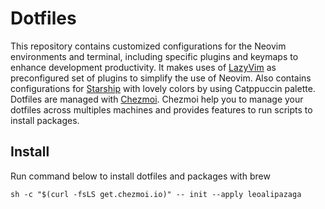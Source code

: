 # Dotfiles

This repository contains customized configurations for the Neovim environments and terminal, including specific plugins and keymaps to enhance development productivity. It makes uses of [LazyVim](https://www.lazyvim.org/) as preconfigured set of plugins to simplify the use of Neovim. Also contains configurations for [Starship](https://starship.rs/) with lovely colors by using Catppuccin palette. Dotfiles are managed with [Chezmoi](https://www.chezmoi.io/). Chezmoi help you to manage your dotfiles across multiples machines and provides features to run scripts to install packages.

## Install

Run command below to install dotfiles and packages with brew

```
sh -c "$(curl -fsLS get.chezmoi.io)" -- init --apply leoalipazaga
```
